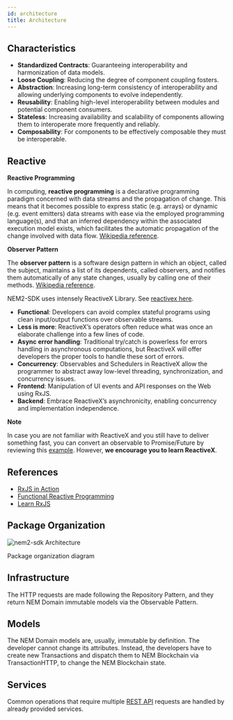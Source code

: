 ```yaml
---
id: architecture
title: Architecture
---
```

## Characteristics

- **Standardized Contracts**: Guaranteeing interoperability and harmonization of data models.
- **Loose Coupling**: Reducing the degree of component coupling fosters.
- **Abstraction**: Increasing long-term consistency of interoperability and allowing underlying components to evolve independently.
- **Reusability**: Enabling high-level interoperability between modules and potential component consumers.
- **Stateless**: Increasing availability and scalability of components allowing them to interoperate more frequently and reliably.
- **Composability**: For components to be effectively composable they must be interoperable.

## Reactive

**Reactive Programming**

In computing, **reactive programming** is a declarative programming paradigm concerned with data streams and the propagation of change. This means that it becomes possible to express static (e.g. arrays) or dynamic (e.g. event emitters) data streams with ease via the employed programming language(s), and that an inferred dependency within the associated execution model exists, which facilitates the automatic propagation of the change involved with data flow. [Wikipedia reference](https://en.wikipedia.org/wiki/Reactive_programming##).

**Observer Pattern**

The **observer pattern** is a software design pattern in which an object, called the subject, maintains a list of its dependents, called observers, and notifies them automatically of any state changes, usually by calling one of their methods. [Wikipedia reference](https://en.wikipedia.org/wiki/Observer_pattern).

NEM2-SDK uses intensely ReactiveX Library. See [reactivex here](http://reactivex.io/).

- **Functional**: Developers can avoid complex stateful programs using clean input/output functions over observable streams.
- **Less is more**: ReactiveX’s operators often reduce what was once an elaborate challenge into a few lines of code.
- **Async error handling**: Traditional try/catch is powerless for errors handling in asynchronous computations, but ReactiveX will offer developers the proper tools to handle these sort of errors.
-  **Concurrency**: Observables and Schedulers in ReactiveX allow the programmer to abstract away low-level threading, synchronization, and concurrency issues.
- **Frontend**: Manipulation of UI events and API responses on the Web using RxJS.
- **Backend**: Embrace ReactiveX’s asynchronicity, enabling concurrency and implementation independence.

<div class=info>

**Note**

In case you are not familiar with ReactiveX and you still have to deliver something fast, you can convert an observable to Promise/Future by reviewing this [example](https://www.learnrxjs.io/operators/utility/topromise.html). However, **we encourage you to learn ReactiveX**.

</div>

## References

- [RxJS in Action](https://www.manning.com/books/rxjs-in-action)
- [Functional Reactive Programming](https://www.manning.com/books/functional-reactive-programming)
- [Learn RxJS](https://www.learnrxjs.io/)

## Package Organization

![nem2-sdk Architecture](/img/nem2-sdk-architecture.png "nem2-sdk Architecture")

<p class=caption>Package organization diagram</p>

## Infrastructure

The HTTP requests are made following the Repository Pattern, and they return NEM Domain immutable models via the Observable Pattern.

## Models

The NEM Domain models are, usually, immutable by definition. The developer cannot change its attributes. Instead, the developers have to create new Transactions and dispatch them to NEM Blockchain via TransactionHTTP, to change the NEM Blockchain state.

## Services

Common operations that require multiple [REST API](../rest-api/overview.md#requests) requests are handled by already provided services.